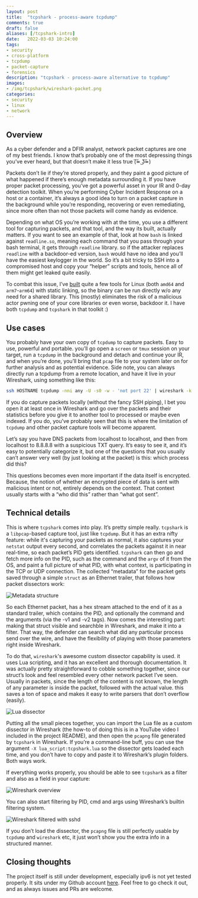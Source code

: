 ```yaml
---
layout: post
title:  "tcpshark - process-aware tcpdump"
comments: true
draft: false
aliases: [/tcpshark-intro]
date:   2022-03-03 10:24:00
tags:
- security
- cross-platform
- tcpdump
- packet-capture
- forensics
description: "tcpshark - process-aware alternative to tcpdump"
images:
- /img/tcpshark/wireshark-packet.png
categories:
- security
- linux
- network
--- 
```


## Overview

As a cyber defender and a DFIR analyst, network packet captures are one of my best friends. I know that’s probably one of the most depressing things you’ve ever heard, but that doesn’t make it less true (͠≖ ͜ʖ͠≖)

Packets don’t lie if they’re stored properly, and they paint a good picture of what happened if there’s enough metadata surrounding it. If you have proper packet processing, you’ve got a powerful asset in your IR and 0-day detection toolkit. When you’re performing Cyber Incident Response on a host or a container, it’s always a good idea to turn on a packet capture in the background while you’re responding, recovering or even remediating, since more often than not those packets will come handy as evidence.

Depending on what OS you’re working with at the time, you use a different tool for capturing packets, and that tool, and the way its built, actually matters. If you want to see an example of that, look at how `bash` is linked against `readline.so`, meaning each command that you pass through your bash terminal, it gets through `readline` library. so if the attacker replaces `readline` with a backdoor-ed version, `bash` would have no idea and you’ll have the easiest keylogger in the world. So it’s a bit tricky to SSH into a compromised host and copy your “helper” scripts and tools, hence all of them might get leaked quite easily.

To combat this issue, I’ve [built](https://www.github.com/mosajjal/binary-tools) quite a few tools for Linux (both `amd64` and `arm7`-`arm64`) with static linking, so the binary can be run directly w/o any need for a shared library. This (mostly) eliminates the risk of a malicious actor pwning one of your core libraries or even worse, backdoor it. I have both `tcpdump` and `tcpshark` in that toolkit :)

## Use cases

You probably have your own copy of `tcpdump` to capture packets. Easy to use, powerful and portable. you’ll go open a `screen`  or `tmux` session on your target, run a `tcpdump` in the background and detach and continue your IR, and when you’re done, you’ll bring that `pcap` file to your system later on for further analysis and as potential evidence. Side note, you can always directly run a tcpdump from a remote location, and have it live in your Wireshark, using something like this:

```sh
ssh HOSTNAME tcpdump -nni any -U -s0 -w - 'not port 22' | wireshark -k -i -
```

If you do capture packets locally (without the fancy SSH piping), I bet you open it at least once in Wireshark and go over the packets and their statistics before you give it to another tool to processed or maybe even indexed. If you do, you've probably seen that this is where the limitation of `tcpdump` and other packet capture tools will become apparent.

Let’s say you have DNS packets from localhost to localhost, and then from localhost to 8.8.8.8 with a suspicious TXT query. It’s easy to see it, and it’s easy to potentially categorize it, but one of the questions that you usually can’t answer very well (by just looking at the packet) is this: which process did this?

This questions becomes even more important if the data itself is encrypted. Because, the notion of whether an encrypted piece of data is sent with malicious intent or not, entirely depends on the context. That context usually starts with a “who did this” rather than “what got sent”.

## Technical details

This is where `tcpshark` comes into play. It’s pretty simple really. `tcpshark` is a `libpcap`-based capture tool, just like `tcpdump`. But it has an extra nifty feature: while it's capturing your packets as normal, it also captures your `netstat` output every second, and correlates the packets against it in near real-time, so each packet’s PID gets identified. `tcpshark` can then go and fetch more info on the PID, such as the command and the `argv` of it from the OS, and paint a full picture of what PID, with what context, is participating in the TCP or UDP connection. The collected “metadata” for the packet gets saved through a simple `struct` as an Ethernet trailer, that follows how packet dissectors work:

![Metadata structure](/img/tcpshark/metadata-struct.png)

So each Ethernet packet, has a hex stream attached to the end of it as a standard trailer, which contains the PID, and optionally the command and the arguments (via the -v1 and -v2 tags). Now comes the interesting part: making that struct visible and searchble in Wireshark, and make it into a filter. That way, the defender can search what did any particular process send over the wire, and have the flexibility of playing with those parameters right inside Wireshark.

To do that, `wireshark`'s awesome custom dissector capability is used. it uses Lua scripting, and it has an excellent and thorough documentation. It was actually pretty straightforward to cobble something together, since our struct’s look and feel resembled every other network packet I’ve seen. Usually in packets, since the length of the content is not known, the length of any parameter is inside the packet, followed with the actual value. this saves a ton of space and makes it easy to write parsers that don’t overflow (easily).

![Lua dissector](/img/tcpshark/lua-dissector.png)

Putting all the small pieces together, you can import the Lua file as a custom dissector in Wireshark (the how-to of doing this is in a YouTube video I included in the project README), and then open the `pcapng` file generated by `tcpshark` in Wireshark. If you’re a command-line buff, you can use the argument `-X lua_script:tcpshark.lua`  so the dissector gets loaded each time, and you don’t have to copy and paste it to Wireshark’s plugin folders. Both ways work. 

If everything works properly, you should be able to see `tcpshark` as a filter and also as a field in your capture:

![Wireshark overview](/img/tcpshark/wireshark-overview.png)

You can also start filtering by PID, cmd and args using Wireshark’s builtin filtering system. 

![Wireshark filtered with sshd](/img/tcpshark/wireshark-sshd.png)

If you don’t load the dissector, the `pcapng` file is still perfectly usable by `tcpdump` and `wireshark` etc, it just won’t show you the extra info in a structured manner. 

## Closing thoughts

The project itself is still under development, especially ipv6 is not yet tested properly. It sits under my Github account [here](https://www.github.com/mosajjal/tcpshark). Feel free to go check it out, and as always issues and PRs are welcome.
